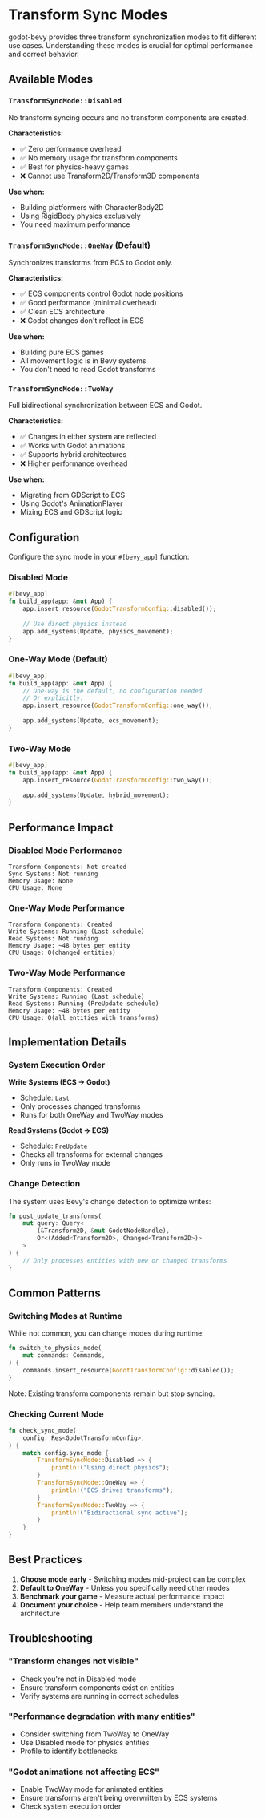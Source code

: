 # Transform Sync Modes

godot-bevy provides three transform synchronization modes to fit different use cases. Understanding these modes is crucial for optimal performance and correct behavior.

## Available Modes

### `TransformSyncMode::Disabled`

No transform syncing occurs and no transform components are created.

**Characteristics:**
- ✅ Zero performance overhead
- ✅ No memory usage for transform components  
- ✅ Best for physics-heavy games
- ❌ Cannot use Transform2D/Transform3D components

**Use when:**
- Building platformers with CharacterBody2D
- Using RigidBody physics exclusively
- You need maximum performance

### `TransformSyncMode::OneWay` (Default)

Synchronizes transforms from ECS to Godot only.

**Characteristics:**
- ✅ ECS components control Godot node positions
- ✅ Good performance (minimal overhead)
- ✅ Clean ECS architecture
- ❌ Godot changes don't reflect in ECS

**Use when:**
- Building pure ECS games
- All movement logic is in Bevy systems
- You don't need to read Godot transforms

### `TransformSyncMode::TwoWay`

Full bidirectional synchronization between ECS and Godot.

**Characteristics:**
- ✅ Changes in either system are reflected
- ✅ Works with Godot animations
- ✅ Supports hybrid architectures
- ❌ Higher performance overhead

**Use when:**
- Migrating from GDScript to ECS
- Using Godot's AnimationPlayer
- Mixing ECS and GDScript logic

## Configuration

Configure the sync mode in your `#[bevy_app]` function:

### Disabled Mode

```rust
#[bevy_app]
fn build_app(app: &mut App) {
    app.insert_resource(GodotTransformConfig::disabled());
    
    // Use direct physics instead
    app.add_systems(Update, physics_movement);
}
```

### One-Way Mode (Default)

```rust
#[bevy_app]
fn build_app(app: &mut App) {
    // One-way is the default, no configuration needed
    // Or explicitly:
    app.insert_resource(GodotTransformConfig::one_way());
    
    app.add_systems(Update, ecs_movement);
}
```

### Two-Way Mode

```rust
#[bevy_app]
fn build_app(app: &mut App) {
    app.insert_resource(GodotTransformConfig::two_way());
    
    app.add_systems(Update, hybrid_movement);
}
```

## Performance Impact

### Disabled Mode Performance
```
Transform Components: Not created
Sync Systems: Not running
Memory Usage: None
CPU Usage: None
```

### One-Way Mode Performance
```
Transform Components: Created
Write Systems: Running (Last schedule)
Read Systems: Not running
Memory Usage: ~48 bytes per entity
CPU Usage: O(changed entities)
```

### Two-Way Mode Performance
```
Transform Components: Created
Write Systems: Running (Last schedule)
Read Systems: Running (PreUpdate schedule)
Memory Usage: ~48 bytes per entity
CPU Usage: O(all entities with transforms)
```

## Implementation Details

### System Execution Order

**Write Systems (ECS → Godot)**
- Schedule: `Last`
- Only processes changed transforms
- Runs for both OneWay and TwoWay modes

**Read Systems (Godot → ECS)**
- Schedule: `PreUpdate`
- Checks all transforms for external changes
- Only runs in TwoWay mode

### Change Detection

The system uses Bevy's change detection to optimize writes:

```rust
fn post_update_transforms(
    mut query: Query<
        (&Transform2D, &mut GodotNodeHandle),
        Or<(Added<Transform2D>, Changed<Transform2D>)>
    >
) {
    // Only processes entities with new or changed transforms
}
```

## Common Patterns

### Switching Modes at Runtime

While not common, you can change modes during runtime:

```rust
fn switch_to_physics_mode(
    mut commands: Commands,
) {
    commands.insert_resource(GodotTransformConfig::disabled());
}
```

Note: Existing transform components remain but stop syncing.

### Checking Current Mode

```rust
fn check_sync_mode(
    config: Res<GodotTransformConfig>,
) {
    match config.sync_mode {
        TransformSyncMode::Disabled => {
            println!("Using direct physics");
        }
        TransformSyncMode::OneWay => {
            println!("ECS drives transforms");
        }
        TransformSyncMode::TwoWay => {
            println!("Bidirectional sync active");
        }
    }
}
```

## Best Practices

1. **Choose mode early** - Switching modes mid-project can be complex
2. **Default to OneWay** - Unless you specifically need other modes
3. **Benchmark your game** - Measure actual performance impact
4. **Document your choice** - Help team members understand the architecture

## Troubleshooting

### "Transform changes not visible"
- Check you're not in Disabled mode
- Ensure transform components exist on entities
- Verify systems are running in correct schedules

### "Performance degradation with many entities"
- Consider switching from TwoWay to OneWay
- Use Disabled mode for physics entities
- Profile to identify bottlenecks

### "Godot animations not affecting ECS"
- Enable TwoWay mode for animated entities
- Ensure transforms aren't being overwritten by ECS systems
- Check system execution order